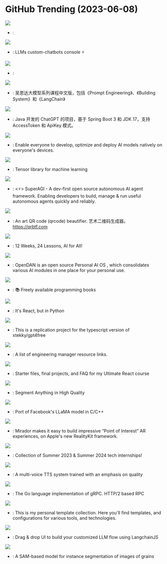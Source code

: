# GitHub Trending (2023-06-08)

![](https://img.shields.io/badge/Ruby-New%20273-green?style=flat-square&logo=appveyor)
- [](https://github.comundefined): 

![](https://img.shields.io/badge/Blade-New%20655-green?style=flat-square&logo=appveyor)
- [](https://github.comundefined): LLMs custom-chatbots console ⚡

![](https://img.shields.io/badge/C-New%2044-green?style=flat-square&logo=appveyor)
- [](https://github.comundefined): 

![](https://img.shields.io/badge/Jupyter%20Notebook-New%20276-green?style=flat-square&logo=appveyor)
- [](https://github.comundefined): 吴恩达大模型系列课程中文版，包括《Prompt Engineering》、《Building System》和《LangChain》

![](https://img.shields.io/badge/Java-New%20168-green?style=flat-square&logo=appveyor)
- [](https://github.comundefined): Java 开发的 ChatGPT 的项目，基于 Spring Boot 3 和 JDK 17，支持 AccessToken 和 ApiKey 模式。

![](https://img.shields.io/badge/Python-New%20329-green?style=flat-square&logo=appveyor)
- [](https://github.comundefined): Enable everyone to develop, optimize and deploy AI models natively on everyone's devices.

![](https://img.shields.io/badge/C-New%20216-green?style=flat-square&logo=appveyor)
- [](https://github.comundefined): Tensor library for machine learning

![](https://img.shields.io/badge/Python-New%201-green?style=flat-square&logo=appveyor)
- [](https://github.comundefined): <⚡️> SuperAGI - A dev-first open source autonomous AI agent framework. Enabling developers to build, manage & run useful autonomous agents quickly and reliably.

![](https://img.shields.io/badge/JavaScript-New%20217-green?style=flat-square&logo=appveyor)
- [](https://github.comundefined): An art QR code (qrcode) beautifier. 艺术二维码生成器。https://qrbtf.com

![](https://img.shields.io/badge/Jupyter%20Notebook-New%20292-green?style=flat-square&logo=appveyor)
- [](https://github.comundefined): 12 Weeks, 24 Lessons, AI for All!

![](https://img.shields.io/badge/Python-New%20353-green?style=flat-square&logo=appveyor)
- [](https://github.comundefined): OpenDAN is an open source Personal AI OS , which consolidates various AI modules in one place for your personal use.

![](https://img.shields.io/badge/none-New%20250-green?style=flat-square&logo=appveyor)
- [](https://github.comundefined): 📚 Freely available programming books

![](https://img.shields.io/badge/Python-New%20554-green?style=flat-square&logo=appveyor)
- [](https://github.comundefined): It's React, but in Python

![](https://img.shields.io/badge/TypeScript-New%2076-green?style=flat-square&logo=appveyor)
- [](https://github.comundefined): This is a replication project for the typescript version of xtekky/gpt4free

![](https://img.shields.io/badge/JavaScript-New%20155-green?style=flat-square&logo=appveyor)
- [](https://github.comundefined): A list of engineering manager resource links.

![](https://img.shields.io/badge/JavaScript-New%20162-green?style=flat-square&logo=appveyor)
- [](https://github.comundefined): Starter files, final projects, and FAQ for my Ultimate React course

![](https://img.shields.io/badge/none-New%20338-green?style=flat-square&logo=appveyor)
- [](https://github.comundefined): Segment Anything in High Quality

![](https://img.shields.io/badge/C-New%20260-green?style=flat-square&logo=appveyor)
- [](https://github.comundefined): Port of Facebook's LLaMA model in C/C++

![](https://img.shields.io/badge/Swift-New%20102-green?style=flat-square&logo=appveyor)
- [](https://github.comundefined): Mirador makes it easy to build impressive “Point of Interest” AR experiences, on Apple's new RealityKit framework.

![](https://img.shields.io/badge/none-New%20141-green?style=flat-square&logo=appveyor)
- [](https://github.comundefined): Collection of Summer 2023 & Summer 2024 tech internships!

![](https://img.shields.io/badge/Python-New%2059-green?style=flat-square&logo=appveyor)
- [](https://github.comundefined): A multi-voice TTS system trained with an emphasis on quality

![](https://img.shields.io/badge/Go-New%2022-green?style=flat-square&logo=appveyor)
- [](https://github.comundefined): The Go language implementation of gRPC. HTTP/2 based RPC

![](https://img.shields.io/badge/HCL-New%2044-green?style=flat-square&logo=appveyor)
- [](https://github.comundefined): This is my personal template collection. Here you'll find templates, and configurations for various tools, and technologies.

![](https://img.shields.io/badge/JavaScript-New%20305-green?style=flat-square&logo=appveyor)
- [](https://github.comundefined): Drag & drop UI to build your customized LLM flow using LangchainJS

![](https://img.shields.io/badge/Jupyter%20Notebook-New%2016-green?style=flat-square&logo=appveyor)
- [](https://github.comundefined): A SAM-based model for instance segmentation of images of grains

